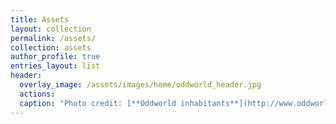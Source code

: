 ```yaml
---
title: Assets
layout: collection
permalink: /assets/
collection: assets
author_profile: true
entries_layout: list
header:
  overlay_image: /assets/images/home/oddworld_header.jpg
  actions:
  caption: "Photo credit: [**Oddworld inhabitants**](http://www.oddworld.com/)"
---
```

